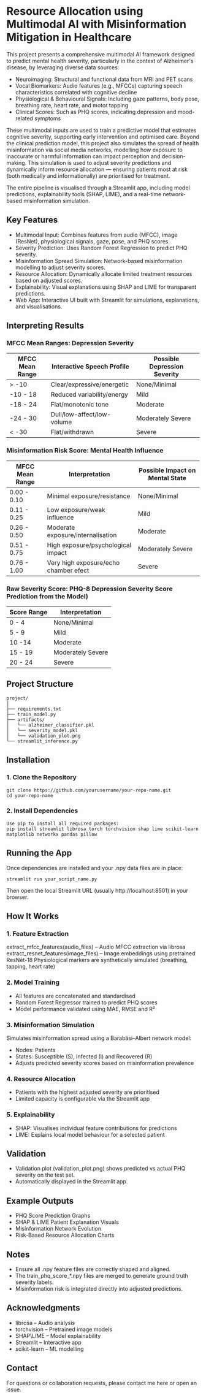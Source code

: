 # Resource Allocation using Multimodal AI with Misinformation Mitigation in Healthcare
This project presents a comprehensive multimodal AI framework designed to predict mental health severity, particularly in the context of Alzheimer's disease, by leveraging diverse data sources:

* Neuroimaging: Structural and functional data from MRI and PET scans
* Vocal Biomarkers: Audio features (e.g., MFCCs) capturing speech characteristics correlated with cognitive decline
* Physiological & Behavioural Signals: Including gaze patterns, body pose, breathing rate, heart rate, and motor tapping
* Clinical Scores: Such as PHQ scores, indicating depression and mood-related symptoms

These multimodal inputs are used to train a predictive model that estimates cognitive severity, supporting early intervention and optimised care.
Beyond the clinical prediction model, this project also simulates the spread of health misinformation via social media networks, modelling how exposure to inaccurate or harmful information can impact perception and decision-making. This simulation is used to adjust severity predictions and dynamically inform resource allocation — ensuring patients most at risk (both medically and informationally) are prioritised for treatment.

The entire pipeline is visualised through a Streamlit app, including model predictions, explainability tools (SHAP, LIME), and a real-time network-based misinformation simulation.

## Key Features
* Multimodal Input: Combines features from audio (MFCC), image (ResNet), physiological signals, gaze, pose, and PHQ scores.
* Severity Prediction: Uses Random Forest Regression to predict PHQ severity.
* Misinformation Spread Simulation: Network-based misinformation modelling to adjust severity scores.
* Resource Allocation: Dynamically allocate limited treatment resources based on adjusted scores.
* Explainability: Visual explanations using SHAP and LIME for transparent predictions.
* Web App: Interactive UI built with Streamlit for simulations, explanations, and visualisations.

## Interpreting Results

### MFCC Mean Ranges: Depression Severity

MFCC Mean Range | Interactive Speech Profile | Possible Depression Severity
--------------- | -------------------------- | ----------------------------
> -10           | Clear/expressive/energetic | None/Minimal
-10 - 18        | Reduced variability/energy | Mild            
-18 - 24        | Flat/monotonic tone        | Moderate
-24 - 30        | Dull/low-affect/low-volume | Moderately Severe
< -30           | Flat/withdrawn             | Severe


### Misinformation Risk Score: Mental Health Influence

MFCC Mean Range | Interpretation                        | Possible Impact on Mental State
--------------- | ------------------------------------- | -------------------------------
0.00 - 0.10     | Minimal exposure/resistance           | None/Minimal
0.11 - 0.25     | Low exposure/weak influence           | Mild            
0.26 - 0.50     | Moderate exposure/internalisation     | Moderate
0.51 - 0.75     | High exposure/psychological impact    | Moderately Severe
0.76 - 1.00     | Very high exposure/echo chamber efect | Severe


### Raw Severity Score: PHQ-8 Depression Severity Score Prediction from the Model)

Score Range   | Interpretation
-----------   | --------------
0 - 4         | None/Minimal
5 - 9         | Mild
10 -14        | Moderate
15 - 19       | Moderately Severe
20 - 24       | Severe


## Project Structure
```plaintext
project/
│
├── requirements.txt
├── train_model.py
├── artifacts/
│   └── alzheimer_classifier.pkl
│   └── severity_model.pkl
│   └── validation_plot.png
└── streamlit_inference.py
```

## Installation
### 1. Clone the Repository
```plaintext
git clone https://github.com/yourusername/your-repo-name.git
cd your-repo-name
```
### 2. Install Dependencies
```plaintext
Use pip to install all required packages:
pip install streamlit librosa torch torchvision shap lime scikit-learn matplotlib networkx pandas pillow
```
## Running the App
Once dependencies are installed and your .npy data files are in place:
```plaintext
streamlit run your_script_name.py
```
Then open the local Streamlit URL (usually http://localhost:8501) in your browser.

## How It Works
### 1. Feature Extraction
extract_mfcc_features(audio_files) – Audio MFCC extraction via librosa
extract_resnet_features(image_files) – Image embeddings using pretrained ResNet-18
Physiological markers are synthetically simulated (breathing, tapping, heart rate)

### 2. Model Training
* All features are concatenated and standardised
* Random Forest Regressor trained to predict PHQ scores
* Model performance validated using MAE, RMSE and R²

### 3. Misinformation Simulation
Simulates misinformation spread using a Barabási–Albert network model:

* Nodes: Patients
* States: Susceptible (S), Infected (I) and Recovered (R)
* Adjusts predicted severity scores based on misinformation prevalence

### 4. Resource Allocation
* Patients with the highest adjusted severity are prioritised
* Limited capacity is configurable via the Streamlit app

### 5. Explainability
* SHAP: Visualises individual feature contributions for predictions
* LIME: Explains local model behaviour for a selected patient

## Validation
* Validation plot (validation_plot.png) shows predicted vs actual PHQ severity on the test set.
* Automatically displayed in the Streamlit app.

## Example Outputs
* PHQ Score Prediction Graphs
* SHAP & LIME Patient Explanation Visuals
* Misinformation Network Evolution
* Risk-Based Resource Allocation Charts

## Notes
* Ensure all .npy feature files are correctly shaped and aligned.
* The train_phq_score_*.npy files are merged to generate ground truth severity labels.
* Misinformation risk is integrated directly into adjusted predictions.

## Acknowledgments
* librosa – Audio analysis
* torchvision – Pretrained image models
* SHAP\LIME – Model explainability
* Streamlit – Interactive app
* scikit-learn – ML modelling

## Contact
For questions or collaboration requests, please contact me here or open an issue.
